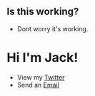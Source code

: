 ## Is this working?

- Dont worry it's working.

# Hi I'm Jack!

- View my [Twitter](https://twitter.com/jackstrid)
- Send an [Email](jacks@hey.com)
